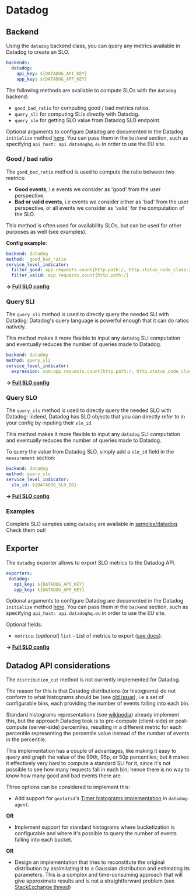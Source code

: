# Datadog

## Backend

Using the `datadog` backend class, you can query any metrics available in Datadog to create an SLO.

```yaml
backends:
  datadog:
    api_key: ${DATADOG_API_KEY}
    app_key: ${DATADOG_APP_KEY}
```

The following methods are available to compute SLOs with the `datadog` backend:

* `good_bad_ratio` for computing good / bad metrics ratios.
* `query_sli` for computing SLIs directly with Datadog.
* `query_slo` for getting SLO value from Datadog SLO endpoint.

Optional arguments to configure Datadog are documented in the Datadog `initialize` method [here](https://github.com/DataDog/datadogpy/blob/058114cc3d65483466684c96a5c23e36c3aa052e/datadog/__init__.py#L33). You can pass them in the `backend` section, such as specifying `api_host: api.datadoghq.eu` in order to use the EU site.

### Good / bad ratio

The `good_bad_ratio` method is used to compute the ratio between two metrics:

* **Good events**, i.e events we consider as 'good' from the user perspective.
* **Bad or valid events**, i.e events we consider either as 'bad' from the user perspective, or all events we consider as 'valid' for the computation of the SLO.

This method is often used for availability SLOs, but can be used for other purposes as well (see examples).

**Config example:**

```yaml
backend: datadog
method:  good_bad_ratio
service_level_indicator:
  filter_good: app.requests.count{http.path:/, http.status_code_class:2xx}
  filter_valid: app.requests.count{http.path:/}
```

**&rightarrow; [Full SLO config](../../samples/datadog/slo_dd_app_availability_ratio.yaml)**

### Query SLI

The `query_sli` method is used to directly query the needed SLI with Datadog: Datadog's query language is powerful enough that it can do ratios natively.

This method makes it more flexible to input any `datadog` SLI computation and eventually reduces the number of queries made to Datadog.

```yaml
backend: datadog
method: query_sli
service_level_indicator:
  expression: sum:app.requests.count{http.path:/, http.status_code_class:2xx} / sum:app.requests.count{http.path:/}
```

**&rightarrow; [Full SLO config](../../samples/datadog/slo_dd_app_availability_query_sli.yaml)**

### Query SLO

The `query_slo` method is used to directly query the needed SLO with Datadog: indeed, Datadog has SLO objects that you can directly refer to in your config by inputing their `slo_id`.

This method makes it more flexible to input any `datadog` SLI computation and eventually reduces the number of queries made to Datadog.

To query the value from Datadog SLO, simply add a `slo_id` field in the `measurement` section:

```yaml
backend: datadog
method: query_slo
service_level_indicator:
  slo_id: ${DATADOG_SLO_ID}
```

**&rightarrow; [Full SLO config](../../samples/datadog/slo_dd_app_availability_query_slo.yaml)**

### Examples

Complete SLO samples using `datadog` are available in [samples/datadog](../../samples/datadog). Check them out!

## Exporter

The `datadog` exporter allows to export SLO metrics to the Datadog API.

```yaml
exporters:
 datadog:
   api_key: ${DATADOG_API_KEY}
   app_key: ${DATADOG_APP_KEY}
```

Optional arguments to configure Datadog are documented in the Datadog `initialize` method [here](https://github.com/DataDog/datadogpy/blob/058114cc3d65483466684c96a5c23e36c3aa052e/datadog/__init__.py#L33). You can pass them in the `backend` section, such as specifying `api_host: api.datadoghq.eu` in order to use the EU site.

Optional fields:

* `metrics`: [*optional*] `list` - List of metrics to export ([see docs](../shared/metrics.md)).

**&rightarrow; [Full SLO config](../../samples/datadog/slo_dd_app_availability_ratio.yaml)**

## Datadog API considerations

The `distribution_cut` method is not currently implemented for Datadog.

The reason for this is that Datadog distributions (or histograms) do not conform to what histograms should be (see [old issue](https://github.com/DataDog/dd-agent/issues/349)), i.e a set of configurable bins, each providing the number of events falling into each bin.

Standard histograms representations (see [wikipedia](https://en.wikipedia.org/wiki/Histogram)) already implement this, but the approach Datadog took is to pre-compute (client-side) or post-compute (server-side) percentiles, resulting in a different metric for each percentile representing the percentile value instead of the number of events in the percentile.

This implementation has a couple of advantages, like making it easy to query and graph the value of the 99th, 95p, or 50p percentiles; but it makes it effectively very hard to compute a standard SLI for it, since it's not possible to see how many requests fall in each bin; hence there is no way to know how many good and bad events there are.

Three options can be considered to implement this:

* Add support for `gostatsd`'s [Timer histograms implementation](https://github.com/atlassian/gostatsd#timer-histograms-experimental-feature)
in `datadog-agent`.

**OR**

* Implement support for standard histograms where bucketization is configurable and where it's possible to query the number of events falling into each bucket.

**OR**

* Design an implementation that tries to reconstitute the original distribution by assimilating it to a Gaussian distribution and estimating its parameters. This is a complex and time-consuming approach that will give approximate results and is not a straightforward problem (see [StackExchange thread](https://stats.stackexchange.com/questions/6022/estimating-a-distribution-based-on-three-percentiles))
